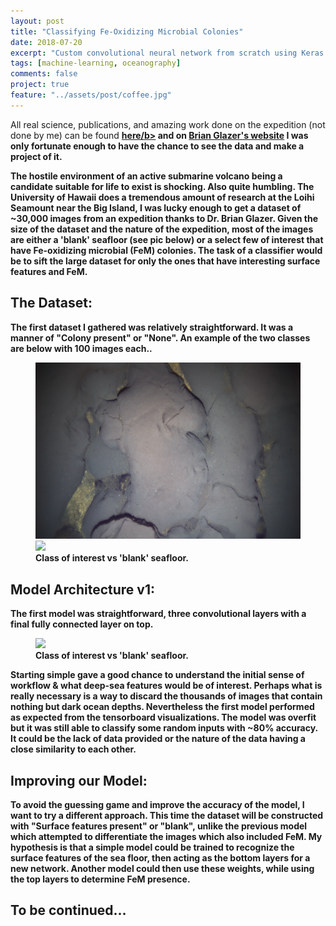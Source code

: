 ```yaml
---
layout: post
title: "Classifying Fe-Oxidizing Microbial Colonies"
date: 2018-07-20
excerpt: "Custom convolutional neural network from scratch using Keras."
tags: [machine-learning, oceanography]
comments: false
project: true
feature: "../assets/post/coffee.jpg"
---
```


All real science, publications, and amazing work done on the expedition (not done by me) can be found <a href=https://earthref.org/FEMO/loihi.htm><b>here/b></a> and on <a href=https://www.soest.hawaii.edu/oceanography/glazer/Brian_T._Glazer/Publications/Publications.html><b>Brian Glazer's website<b></a>  I was only fortunate enough to have the chance to see the data and make a project of it. 


The hostile environment of an active submarine volcano being a candidate suitable for life to exist is shocking. Also quite humbling. The University of Hawaii does a tremendous amount of research at the Loihi Seamount near the Big Island, I was lucky enough to get a dataset of ~30,000 images from an expedition thanks to Dr. Brian Glazer. Given the size of the dataset and the nature of the expedition, most of the images are either a 'blank' seafloor (see pic below) or a select few of interest that have Fe-oxidizing microbial (FeM) colonies. The task of a classifier would be to sift the large dataset for only the ones that have interesting surface features and FeM.

## The Dataset:
The first dataset I gathered was relatively straightforward. It was a manner of "Colony present" or "None". An example of the two classes are below with 100 images each.. 

<figure class="half">
    <a href="../assets/post/deep-sea/colony0_1024.png"><img src="../assets/post/deep-sea/colony0_1024.png"></a>
    <a href="../assets/post/deep-sea/none0_1024.png"><img src="../assets/post/deep-sea/none0_1024.png"></a>
    <figcaption>Class of interest vs 'blank' seafloor.</figcaption>
</figure>

## Model Architecture v1:
The first model was straightforward, three convolutional layers with a final fully connected layer on top.  

<figure>
    <a href="../assets/post/deep-sea/network.png"><img src="../assets/post/deep-sea/network.png"></a>
    <figcaption>Class of interest vs 'blank' seafloor.</figcaption>
</figure>


Starting simple gave a good chance to understand the initial sense of workflow & what deep-sea features would be of interest. Perhaps what is really necessary is a way to discard the thousands of images that contain nothing but dark ocean depths. Nevertheless the first model performed as expected from the tensorboard visualizations. The model was overfit but it was still able to classify some random inputs with ~80% accuracy. It could be the lack of data provided or the nature of the data having a close similarity to each other.  

## Improving our Model:
To avoid the guessing game and improve the accuracy of the model, I want to try a different approach. This time the dataset will be constructed with "Surface features present" or "blank", unlike the previous model which attempted to differentiate the images which also included FeM. My hypothesis is that a simple model could be trained to recognize the surface features of the sea floor, then acting as the bottom layers for a new network. Another model could then use these weights, while using the top layers to determine FeM presence. 

## To be continued... 





